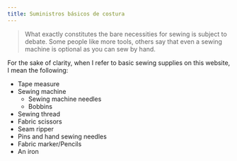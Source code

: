 ```yaml
---
title: Suministros básicos de costura
---
```


> What exactly constitutes the bare necessities for sewing is subject to debate. Some people like more tools, others say that even a sewing machine is optional as you can sew by hand.

For the sake of clarity, when I refer to basic sewing supplies on this website, I mean the following:

 - Tape measure
 - Sewing machine
   - Sewing machine needles
   - Bobbins
 - Sewing thread
 - Fabric scissors
 - Seam ripper
 - Pins and hand sewing needles
 - Fabric marker/Pencils
 - An iron
